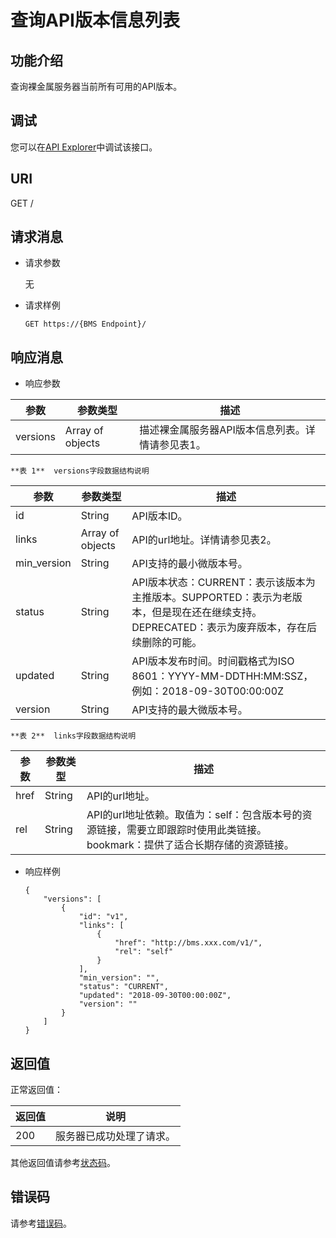 # 查询API版本信息列表<a name="bms_api_0603"></a>

## 功能介绍<a name="section54478915181842"></a>

查询裸金属服务器当前所有可用的API版本。

## 调试<a name="section28095313113"></a>

您可以在[API Explorer](https://apiexplorer.developer.huaweicloud.com/apiexplorer/doc?product=BMS&api=ShowVersionsInfo)中调试该接口。

## URI<a name="section53791107181842"></a>

GET /

## 请求消息<a name="section39878380181842"></a>

-   请求参数

    无

-   请求样例

    ```
    GET https://{BMS Endpoint}/
    ```


## 响应消息<a name="section201868180299"></a>

-   响应参数

|参数|参数类型|描述|
|--|--|--|
|versions|Array of objects|描述裸金属服务器API版本信息列表。详情请参见表1。|


    **表 1**  versions字段数据结构说明

|参数|参数类型|描述|
|--|--|--|
|id|String|API版本ID。|
|links|Array of objects|API的url地址。详情请参见表2。|
|min_version|String|API支持的最小微版本号。|
|status|String|API版本状态：CURRENT：表示该版本为主推版本。SUPPORTED：表示为老版本，但是现在还在继续支持。DEPRECATED：表示为废弃版本，存在后续删除的可能。|
|updated|String|API版本发布时间。时间戳格式为ISO 8601：YYYY-MM-DDTHH:MM:SSZ，例如：2018-09-30T00:00:00Z|
|version|String|API支持的最大微版本号。|


    **表 2**  links字段数据结构说明

|参数|参数类型|描述|
|--|--|--|
|href|String|API的url地址。|
|rel|String|API的url地址依赖。取值为：self：包含版本号的资源链接，需要立即跟踪时使用此类链接。bookmark：提供了适合长期存储的资源链接。|


-   响应样例

    ```
    {
        "versions": [
            {
                "id": "v1",
                "links": [
                    {
                        "href": "http://bms.xxx.com/v1/",
                        "rel": "self"
                    }
                ],
                "min_version": "",
                "status": "CURRENT",
                "updated": "2018-09-30T00:00:00Z",
                "version": ""
            }
        ]
    }
    ```


## 返回值<a name="section12571834"></a>

正常返回值：

|返回值|说明|
|--|--|
|200|服务器已成功处理了请求。|


其他返回值请参考[状态码](状态码.md)。

## 错误码<a name="section12157147171520"></a>

请参考[错误码](错误码.md)。


